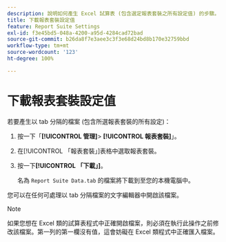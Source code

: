 ```yaml
---
description: 說明如何產生 Excel 試算表 (包含選定報表套裝之所有設定值) 的步驟。
title: 下載報表套裝設定值
feature: Report Suite Settings
exl-id: f3e45bd5-048a-4200-a95d-4284cad72bad
source-git-commit: b26da8f7e3aee3c3f3e68d24bd8b170e32759bbd
workflow-type: tm+mt
source-wordcount: '123'
ht-degree: 100%

---
```


# 下載報表套裝設定值

若要產生以 tab 分隔的檔案 (包含所選報表套裝的所有設定)：

1. 按一下「**[!UICONTROL 管理]**> **[!UICONTROL 報表套裝]**」。

2. 在[!UICONTROL 「報表套裝」]表格中選取報表套裝。

3. 按一下&#x200B;**[!UICONTROL 「下載」]**。

   名為 `Report Suite Data.tab` 的檔案將下載到至您的本機電腦中。

您可以在任何可處理以 tab 分隔檔案的文字編輯器中開啟該檔案。

>[!NOTE]
>
>   如果您想在 Excel 類的試算表程式中正確開啟檔案，則必須在執行此操作之前修改該檔案。第一列的第一欄沒有值，這會妨礙在 Excel 類程式中正確匯入檔案。

